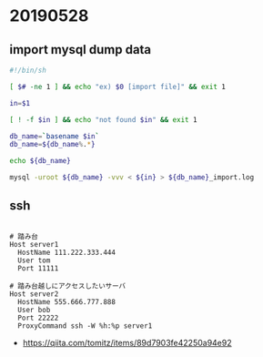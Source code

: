 # 20190528

## import mysql dump data

```sh
#!/bin/sh

[ $# -ne 1 ] && echo "ex) $0 [import file]" && exit 1

in=$1

[ ! -f $in ] && echo "not found $in" && exit 1

db_name=`basename $in`
db_name=${db_name%.*}

echo ${db_name}

mysql -uroot ${db_name} -vvv < ${in} > ${db_name}_import.log
```

## ssh

```sh:~/.ssh/config

# 踏み台
Host server1
  HostName 111.222.333.444
  User tom
  Port 11111

# 踏み台越しにアクセスしたいサーバ
Host server2
  HostName 555.666.777.888
  User bob
  Port 22222
  ProxyCommand ssh -W %h:%p server1

```

* https://qiita.com/tomitz/items/89d7903fe42250a94e92
